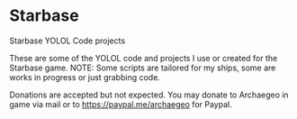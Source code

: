 # Starbase
Starbase YOLOL Code projects

These are some of the YOLOL code and projects I use or created for the Starbase game.
NOTE: Some scripts are tailored for my ships, some are works in progress or just grabbing code.

Donations are accepted but not expected. You may donate to Archaegeo in game via mail or to https://paypal.me/archaegeo for Paypal.
